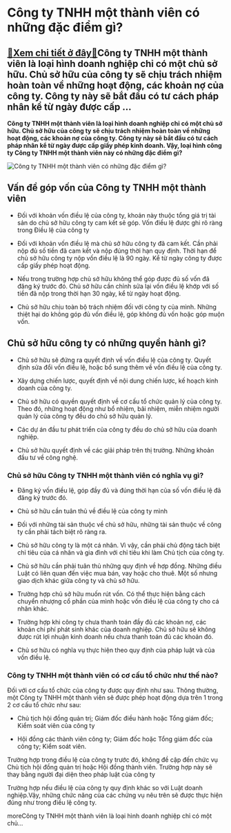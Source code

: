 Công ty TNHH một thành viên có những đặc điểm gì?
=================================================

[:gift:Xem chi tiết ở đây:gift:](https://hddtvn.com/cong-ty-tnhh-mot-thanh-vien-co-nhung-dac-diem-gi/)Công ty TNHH một thành viên là loại hình doanh nghiệp chỉ có một chủ sở hữu. Chủ sở hữu của công ty sẽ chịu trách nhiệm hoàn toàn về những hoạt động, các khoản nợ của công ty. Công ty này sẽ bắt đầu có tư cách pháp nhân kể từ ngày được cấp …
-------------------------------------------------------------------------------------------------------------------------------------------------------------------------------------------------------------------------------------------------

**Công ty TNHH một thành viên là loại hình doanh nghiệp chỉ có một chủ sở hữu. Chủ sở hữu của công ty sẽ chịu trách nhiệm hoàn toàn về những hoạt động, các khoản nợ của công ty. Công ty này sẽ bắt đầu có tư cách pháp nhân kể từ ngày được cấp giấy phép kinh doanh. Vậy, loại hình công ty Công ty TNHH một thành viên này có những đặc điểm gì?**


![Công ty TNHH một thành viên có những đặc điểm gì?](https://hddtvn.com/wp-content/uploads/2021/01/1-7.png)


Vấn đề góp vốn của Công ty TNHH một thành viên
----------------------------------------------




* Đối với khoản vốn điều lệ của công ty, khoản này thuộc tổng giá trị tài sản do chủ sở hữu công ty cam kết sẽ góp. Vốn điều lệ được ghi rõ ràng trong Điều lệ của công ty

* Đối với khoản vốn điều lệ mà chủ sở hữu công ty đã cam kết. Cần phải nộp đủ số tiền đã cam kết và nộp đúng thời hạn quy định. Thời hạn để chủ sở hữu công ty nộp vốn điều lệ là 90 ngày. Kể từ ngày công ty được cấp giấy phép hoạt động.

* Nếu trong trường hợp chủ sở hữu không thể góp được đủ số vốn đã đăng ký trước đó. Chủ sở hữu cần chỉnh sửa lại vốn điều lệ khớp với số tiền đã nộp trong thời hạn 30 ngày, kể từ ngày hoạt động.

* Chủ sở hữu chịu toàn bộ trách nhiệm đối với công ty của mình. Những thiệt hại do không góp đủ vốn điều lệ, góp không đủ vốn hoặc góp muộn vốn.



Chủ sở hữu công ty có những quyền hành gì?
------------------------------------------




* Chủ sở hữu sẽ đứng ra quyết định về vốn điều lệ của công ty. Quyết định sửa đổi vốn điều lệ, hoặc bổ sung thêm về vốn điều lệ của công ty.

* Xây dựng chiến lược, quyết định về nội dung chiến lược, kế hoạch kinh doanh của công ty.

* Chủ sở hữu có quyền quyết định về cơ cấu tổ chức quản lý của công ty. Theo đó, những hoạt động như bổ nhiệm, bãi nhiệm, miễn nhiệm người quản lý của công ty đều do chủ sở hữu quản lý.

* Các dự án đầu tư phát triển của công ty đều do chủ sở hữu của doanh nghiệp.

* Chủ sở hữu quyết định về các giải pháp trên thị trường. Những khoản đầu tư về công nghệ.



### Chủ sở hữu Công ty TNHH một thành viên có nghĩa vụ gì?




* Đăng ký vốn điều lệ, góp đầy đủ và đúng thời hạn của số vốn điều lệ đã đăng ký trước đó.

* Chủ sở hữu cần tuân thủ về điều lệ của công ty mình

* Đối với những tài sản thuộc về chủ sở hữu, những tài sản thuộc về công ty cần phải tách biệt rõ ràng ra.

* Chủ sở hữu công ty là một cá nhân. Vì vậy, cần phải chủ động tách biệt chỉ tiêu của cá nhân và gia đình với chỉ tiêu khi làm Chủ tịch của công ty.

* Chủ sở hữu cần phải tuân thủ những quy định về hợp đồng. Những điều Luật có liên quan đến việc mua bán, vay hoặc cho thuê. Một số nhưng giao dịch khác giữa công ty và chủ sở hữu.

* Trường hợp chủ sở hữu muốn rút vốn. Có thể thực hiện bằng cách chuyển nhượng cổ phần của mình hoặc vốn điều lệ của công ty cho cá nhân khác.

* Trường hợp khi công ty chưa thanh toán đầy đủ các khoản nợ, các khoản chi phí phát sinh khác của doanh nghiệp. Chủ sở hữu sẽ không được rút lợi nhuận kinh doanh nếu chưa thanh toán đủ các khoản đó.

* Chủ sơ hữu có nghĩa vụ thực hiện theo quy định của pháp luật và của vốn điều lệ.



### Công ty TNHH một thành viên có cơ cấu tổ chức như thế nào?


Đối với cơ cấu tổ chức của công ty được quy định như sau. Thông thường, một Công ty TNHH một thành viên sẽ được phép hoạt động dựa trên 1 trong 2 cơ cấu tổ chức như sau:




* Chủ tịch hội đồng quản trị; Giám đốc điều hành hoặc Tổng giám đốc; Kiểm soát viên của công ty

* Hội đồng các thành viên công ty; Giám đốc hoặc Tổng giám đốc của công ty; Kiểm soát viên.



Trường hợp trong điều lệ của công ty trước đó, không đề cập đến chức vụ Chủ tịch hội đồng quản trị hoặc Hội đồng thành viên. Trường hợp này sẽ thay bằng người đại diện theo pháp luật của công ty


Trường hợp nếu điều lệ của công ty quy định khác so với Luật doanh nghiệp.Vậy, những chức năng của các chứng vụ nêu trên sẽ được thực hiện đúng như trong điều lệ công ty.


moreCông ty TNHH một thành viên là loại hình doanh nghiệp chỉ có một chủ…

